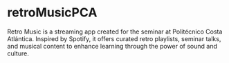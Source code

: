 # retroMusicPCA
Retro Music is a streaming app created for the seminar at Politécnico Costa Atlántica. Inspired by Spotify, it offers curated retro playlists, seminar talks, and musical content to enhance learning through the power of sound and culture.
